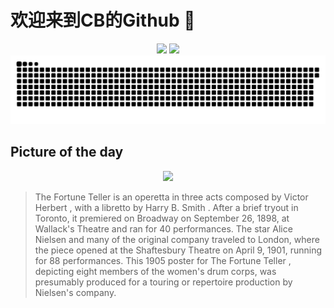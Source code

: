
# 欢迎来到CB的Github 👋

<div align="center">
  <img height="137px" src="https://github-readme-stats.vercel.app/api?username=SuperCB&show_icons=true&theme=radical" />
  <img height="137px" src="https://github-readme-stats.vercel.app/api/top-langs/?username=SuperCB&hide_title=true&hide_border=true&layout=compact&langs_count=6&text_color=000&icon_color=fff" />
</div>


<div align="center">
    <img src="./contribution-snake/github-contribution-grid-snake.svg" />
</div>



## Picture of the day
<div align="center">
  <img width=400px src="https://upload.wikimedia.org/wikipedia/commons/thumb/b/bc/Alice_Neilsen%27s_production_of_Victor_Herbert%27s_The_Fortune_Teller.jpg/675px-Alice_Neilsen%27s_production_of_Victor_Herbert%27s_The_Fortune_Teller.jpg" />
</div>

>The Fortune Teller  is an  operetta  in three acts composed by  Victor Herbert , with a  libretto  by  Harry B. Smith . After a brief tryout in Toronto, it premiered on  Broadway  on September 26, 1898, at  Wallack's Theatre  and ran for 40 performances. The star  Alice Nielsen  and many of the original company traveled to London, where the piece opened at the  Shaftesbury Theatre  on April 9, 1901, running for 88 performances. This 1905 poster for  The Fortune Teller , depicting eight members of the women's drum corps, was presumably produced for a touring or repertoire production by Nielsen's company.


